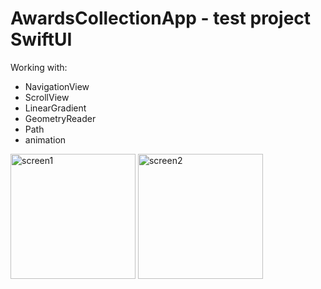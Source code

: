 # AwardsCollectionApp - test project SwiftUI
Working with:
- NavigationView
- ScrollView
- LinearGradient
- GeometryReader
- Path
- animation

<img src="https://github.com/Oksenoyt/AwardsCollectionApp/assets/107453751/e30eb459-6910-437f-986b-ef26bbaed2b0" alt="screen1"  width="200">
<img src="https://github.com/Oksenoyt/AwardsCollectionApp/assets/107453751/af1230fa-24c5-4e98-8972-bddb5623bea5" alt="screen2"  width="200">

